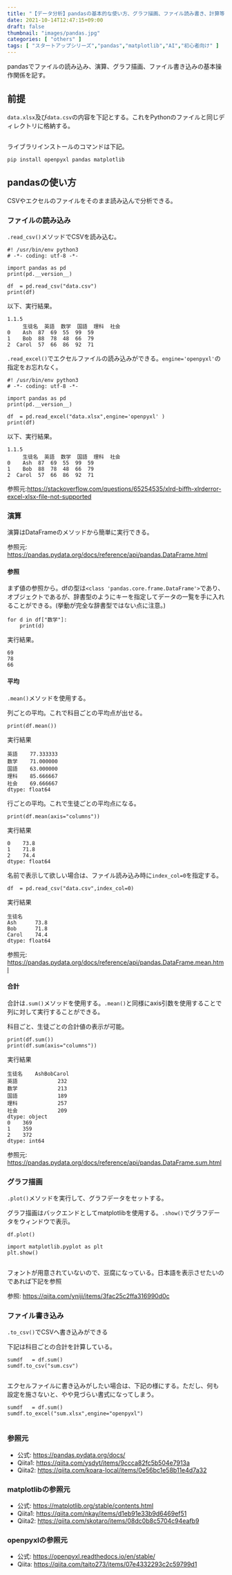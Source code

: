 ```yaml
---
title: "【データ分析】pandasの基本的な使い方、グラフ描画、ファイル読み書き、計算等【バックエンドにopenpyxlとmatplotlibを使う】"
date: 2021-10-14T12:47:15+09:00
draft: false
thumbnail: "images/pandas.jpg"
categories: [ "others" ]
tags: [ "スタートアップシリーズ","pandas","matplotlib","AI","初心者向け" ]
---
```


pandasでファイルの読み込み、演算、グラフ描画、ファイル書き込みの基本操作関係を記す。

## 前提

`data.xlsx`及び`data.csv`の内容を下記とする。これをPythonのファイルと同じディレクトリに格納する。

<div class="img-center"><img src="/images/Screenshot from 2021-10-14 13-18-14.png" alt=""></div>

ライブラリインストールのコマンドは下記。

    pip install openpyxl pandas matplotlib

## pandasの使い方

CSVやエクセルのファイルをそのまま読み込んで分析できる。

### ファイルの読み込み

`.read_csv()`メソッドでCSVを読み込む。

    #! /usr/bin/env python3
    # -*- coding: utf-8 -*-
    
    import pandas as pd  
    print(pd.__version__)
    
    df  = pd.read_csv("data.csv")
    print(df)


以下、実行結果。

    1.1.5
         生徒名  英語  数学  国語  理科  社会
    0    Ash  87  69  55  99  59
    1    Bob  88  78  48  66  79
    2  Carol  57  66  86  92  71

`.read_excel()`でエクセルファイルの読み込みができる。`engine='openpyxl'`の指定をお忘れなく。

    #! /usr/bin/env python3
    # -*- coding: utf-8 -*-
    
    import pandas as pd  
    print(pd.__version__)
    
    df  = pd.read_excel("data.xlsx",engine='openpyxl' )
    print(df)

以下、実行結果。

    1.1.5
         生徒名  英語  数学  国語  理科  社会
    0    Ash  87  69  55  99  59
    1    Bob  88  78  48  66  79
    2  Carol  57  66  86  92  71

参照元:https://stackoverflow.com/questions/65254535/xlrd-biffh-xlrderror-excel-xlsx-file-not-supported

### 演算

演算はDataFrameのメソッドから簡単に実行できる。

参照元: https://pandas.pydata.org/docs/reference/api/pandas.DataFrame.html

#### 参照

まず値の参照から。dfの型は`<class 'pandas.core.frame.DataFrame'>`であり、オブジェクトであるが、辞書型のようにキーを指定してデータの一覧を手に入れることができる。(挙動が完全な辞書型ではない点に注意。)

    for d in df["数学"]:
        print(d)

実行結果。

    69
    78
    66

#### 平均

`.mean()`メソッドを使用する。

列ごとの平均。これで科目ごとの平均点が出せる。

    print(df.mean())

実行結果

    英語    77.333333
    数学    71.000000
    国語    63.000000
    理科    85.666667
    社会    69.666667
    dtype: float64

行ごとの平均。これで生徒ごとの平均点になる。

    print(df.mean(axis="columns"))

実行結果

    0    73.8
    1    71.8
    2    74.4
    dtype: float64

名前で表示して欲しい場合は、ファイル読み込み時に`index_col=0`を指定する。

    df  = pd.read_csv("data.csv",index_col=0)

実行結果

    生徒名
    Ash      73.8
    Bob      71.8
    Carol    74.4
    dtype: float64

参照元: https://pandas.pydata.org/docs/reference/api/pandas.DataFrame.mean.html

#### 合計

合計は`.sum()`メソッドを使用する。`.mean()`と同様にaxis引数を使用することで列に対して実行することができる。

科目ごと、生徒ごとの合計値の表示が可能。

    print(df.sum())
    print(df.sum(axis="columns"))

実行結果

    生徒名    AshBobCarol
    英語             232
    数学             213
    国語             189
    理科             257
    社会             209
    dtype: object
    0    369
    1    359
    2    372
    dtype: int64

参照元: https://pandas.pydata.org/docs/reference/api/pandas.DataFrame.sum.html

### グラフ描画

`.plot()`メソッドを実行して、グラフデータをセットする。

グラフ描画はバックエンドとしてmatplotlibを使用する。`.show()`でグラフデータをウィンドウで表示。

    df.plot() 

    import matplotlib.pyplot as plt
    plt.show()

<div class="img-center"><img src="/images/202110141441.png" alt=""></div>

フォントが用意されていないので、豆腐になっている。日本語を表示させたいのであれば下記を参照

参照: https://qiita.com/yniji/items/3fac25c2ffa316990d0c

### ファイル書き込み

`.to_csv()`でCSVへ書き込みができる

下記は科目ごとの合計を計算している。

    sumdf   = df.sum()
    sumdf.to_csv("sum.csv")

<div class="img-center"><img src="/images/Screenshot from 2021-10-14 14-48-39.png" alt=""></div>

エクセルファイルに書き込みがしたい場合は、下記の様にする。ただし、何も設定を施さないと、やや見づらい書式になってしまう。

    sumdf   = df.sum()
    sumdf.to_excel("sum.xlsx",engine="openpyxl")

<div class="img-center"><img src="/images/Screenshot from 2021-10-14 14-55-20.png" alt=""></div>

### 参照元

- 公式: https://pandas.pydata.org/docs/
- Qiita1: https://qiita.com/ysdyt/items/9ccca82fc5b504e7913a
- Qiita2: https://qiita.com/koara-local/items/0e56bc1e58b11e4d7a32

### matplotlibの参照元

- 公式: https://matplotlib.org/stable/contents.html
- Qiita1: https://qiita.com/nkay/items/d1eb91e33b9d6469ef51
- Qiita2: https://qiita.com/skotaro/items/08dc0b8c5704c94eafb9

### openpyxlの参照元

- 公式: https://openpyxl.readthedocs.io/en/stable/
- Qiita: https://qiita.com/taito273/items/07e4332293c2c59799d1

